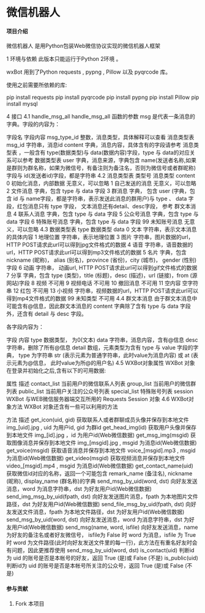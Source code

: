 # 微信机器人

#### 项目介绍
微信机器人 是用Python包装Web微信协议实现的微信机器人框架

1 环境与依赖
此版本只能运行于Python 2环境 。

wxBot 用到了Python requests , pypng , Pillow 以及 pyqrcode 库。

使用之前需要所依赖的库:

pip install requests
pip install pyqrcode
pip install pypng
pip install Pillow
pip install mysql

4 接口
4.1 handle_msg_all
handle_msg_all 函数的参数 msg 是代表一条消息的字典。字段的内容为：

字段名	字段内容
msg_type_id	整数，消息类型，具体解释可以查看 消息类型表
msg_id	字符串，消息id
content	字典，消息内容，具体含有的字段请参考 消息类型表 ，一般含有 type(数据类型)与 data(数据内容)字段，type 与 data的对应关系可以参考 数据类型表
user	字典，消息来源，字典包含 name(发送者名称,如果是群则为群名称，如果为微信号，有备注则为备注名，否则为微信号或者群昵称)字段与 id(发送者id)字段，都是字符串
4.2 消息类型表
类型号	消息类型	content
0	初始化消息，内部数据	无意义，可以忽略
1	自己发送的消息	无意义，可以忽略
2	文件消息	字典，包含 type 与 data 字段
3	群消息	字典， 包含 user (字典，包含 id 与 name字段，都是字符串，表示发送此消息的群用户)与 type 、 data 字段，红包消息只有 type 字段， 文本消息还有detail、desc字段， 参考 群文本消息
4	联系人消息	字典，包含 type 与 data 字段
5	公众号消息	字典，包含 type 与 data 字段
6	特殊账号消息	字典，包含 type 与 data 字段
99	未知账号消息	无意义，可以忽略
4.3 数据类型表
type	数据类型	data
0	文本	字符串，表示文本消息的具体内容
1	地理位置	字符串，表示地理位置
3	图片	字符串，图片数据的url，HTTP POST请求此url可以得到jpg文件格式的数据
4	语音	字符串，语音数据的url，HTTP POST请求此url可以得到mp3文件格式的数据
5	名片	字典，包含 nickname (昵称)， alias (别名)，province (省份)，city (城市)， gender (性别)字段
6	动画	字符串， 动画url, HTTP POST请求此url可以得到gif文件格式的数据
7	分享	字典，包含 type (类型)，title (标题)，desc (描述)，url (链接)，from (源网站)字段
8	视频	不可用
9	视频电话	不可用
10	撤回消息	不可用
11	空内容	空字符串
12	红包	不可用
13	小视频	字符串，视频数据的url，HTTP POST请求此url可以得到mp4文件格式的数据
99	未知类型	不可用
4.4 群文本消息
由于群文本消息中可能含有@信息，因此群文本消息的 content 字典除了含有 type 与 data 字段外，还含有 detail 与 desc 字段。

各字段内容为：

字段	内容
type	数据类型， 为0(文本)
data	字符串，消息内容，含有@信息
desc	字符串，删除了所有@信息
detail	数组，元素类型为含有 type 与 value 字段的字典， type 为字符串 str (表示元素为普通字符串，此时value为消息内容) 或 at (表示元素为@信息， 此时value为所@的用户名)
4.5 WXBot对象属性
WXBot 对象在登录并初始化之后,含有以下的可用数据:

属性	描述
contact_list	当前用户的微信联系人列表
group_list	当前用户的微信群列表
public_list	当前用户关注的公众号列表
special_list	特殊账号列表
session	WXBot 与WEB微信服务器端交互所用的 Requests Session 对象
4.6 WXBot对象方法
WXBot 对象还含有一些可以利用的方法

方法	描述
get_icon(uid, gid)	获取联系人或者群聊成员头像并保存到本地文件 img_[uid].jpg , uid 为用户id, gid 为群id
get_head_img(id)	获取用户头像并保存到本地文件 img_[id].jpg ，id 为用户id(Web微信数据)
get_msg_img(msgid)	获取图像消息并保存到本地文件 img_[msgid].jpg , msgid 为消息id(Web微信数据)
get_voice(msgid)	获取语音消息并保存到本地文件 voice_[msgid].mp3 , msgid 为消息id(Web微信数据)
get_video(msgid)	获取视频消息并保存到本地文件 video_[msgid].mp4 , msgid 为消息id(Web微信数据)
get_contact_name(uid)	获取微信id对应的名称，返回一个可能包含 remark_name (备注名), nickname (昵称), display_name (群名称)的字典
send_msg_by_uid(word, dst)	向好友发送消息，word 为消息字符串，dst 为好友用户id(Web微信数据)
send_img_msg_by_uid(fpath, dst)	向好友发送图片消息，fpath 为本地图片文件路径，dst 为好友用户id(Web微信数据)
send_file_msg_by_uid(fpath, dst)	向好友发送文件消息，fpath 为本地文件路径，dst 为好友用户id(Web微信数据)
send_msg_by_uid(word, dst)	向好友发送消息，word 为消息字符串，dst 为好友用户id(Web微信数据)
send_msg(name, word, isfile)	向好友发送消息，name 为好友的备注名或者好友微信号， isfile为 False 时 word 为消息，isfile 为 True 时 word 为文件路径(此时向好友发送文件里的每一行)，此方法在有重名好友时会有问题，因此更推荐使用 send_msg_by_uid(word, dst)
is_contact(uid)	判断id为 uid 的账号是否是本帐号的好友，返回 True (是)或 False (不是)
is_public(uid)	判断id为 uid 的账号是否是本帐号所关注的公众号，返回 True (是)或 False (不是)

#### 参与贡献

1. Fork 本项目